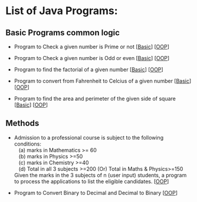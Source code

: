 # List of Java Programs:

## Basic Programs common logic
* Program to Check a given number is Prime or not   [[Basic](prime.java)]   [[OOP](methods/prime.java)]

* Program to Check a given number is Odd or even    [[Basic](oddeven.java)]   [[OOP](methods/oddeven.java)]

* Program to find the factorial of a given number   [[Basic](factorial.java)]   [[OOP](methods/factorial.java)]

* Program to convert from Fahrenheit to Celcius of a given number   [[Basic](fahtocel.java)]    [[OOP](methods/fahtocel.java)]

* Program to find the area and perimeter of the given side of square    [[Basic](apsquare.java)]    [[OOP](methods/apsquare.java)]

## Methods
*  Admission to a professional course is subject to the following conditions:  
    &nbsp;&nbsp;&nbsp;(a) marks in Mathematics >= 60  
    &nbsp;&nbsp;&nbsp;(b) marks in Physics >=50  
    &nbsp;&nbsp;&nbsp;(c) marks in Chemistry >=40  
    &nbsp;&nbsp;&nbsp;(d) Total in all 3 subjects >=200 (Or) Total in Maths & Physics>=150  
   Given the marks in the 3 subjects of n (user input) students, a program to process the applications to list the eligible candidates.    [[OOP](methods/eligibility.java)]

* Program to Convert Binary to Decimal and Decimal to Binary    [[OOP](methods/bnadc.java)]
